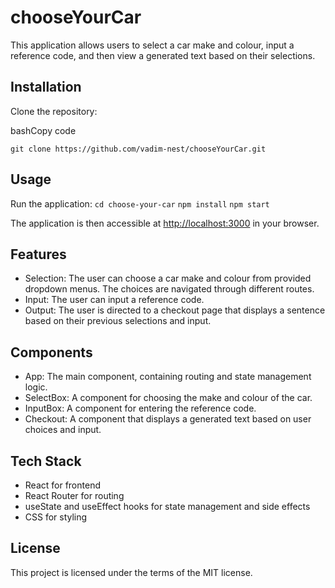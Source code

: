 # chooseYourCar

This application allows users to select a car make and colour, input a reference code, and then view a generated text based on their selections.

## Installation

Clone the repository:

bashCopy code

`git clone https://github.com/vadim-nest/chooseYourCar.git`

## Usage

Run the application:
`cd choose-your-car`
`npm install`
`npm start`

The application is then accessible at [http://localhost:3000](http://localhost:3000/) in your browser.

## Features

- Selection: The user can choose a car make and colour from provided dropdown menus. The choices are navigated through different routes.
- Input: The user can input a reference code.
- Output: The user is directed to a checkout page that displays a sentence based on their previous selections and input.

## Components

- App: The main component, containing routing and state management logic.
- SelectBox: A component for choosing the make and colour of the car.
- InputBox: A component for entering the reference code.
- Checkout: A component that displays a generated text based on user choices and input.

## Tech Stack

- React for frontend
- React Router for routing
- useState and useEffect hooks for state management and side effects
- CSS for styling

## License

This project is licensed under the terms of the MIT license.
